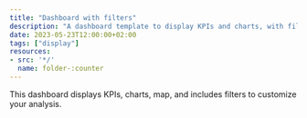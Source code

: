 ```yaml
---
title: "Dashboard with filters"
description: "A dashboard template to display KPIs and charts, with filters"
date: 2023-05-23T12:00:00+02:00
tags: ["display"]
resources:
- src: '*/'
  name: folder-:counter
---
```


This dashboard displays KPIs, charts, map, and includes filters to customize your analysis.